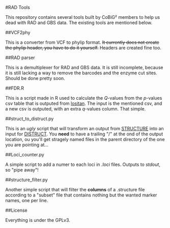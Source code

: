 #RAD Tools

This repository contains several tools built by CoBiG² members to help us dead with RAD and GBS data.
The existing tools are mentioned below.


##VCF2phy

This is a converter from VCF to phylip format. ~~It currently does not create the phylip header, you have to do it yourself.~~ Headers are created fine too.


##RAD parser

This is a demultiplexer for RAD and GBS data. It is still incomplete, because it is still lacking a way to remove the barcodes and the enzyme cut sites. Should be done pretty soon.


##FDR.R

This is a script made in R used to calculate the *Q*-values from the *p*-values csv table that is outputed from [lositan](http://popgen.net/soft/lositan/).
The input is the mentioned csv, and a new csv is outputed, with an extra *q*-values column. 
That simple.


##struct_to_distruct.py

This is an *ugly* script that will transform an output from [STRUCTURE](http://pritchardlab.stanford.edu/structure.html) into an input for [DISTRUCT](http://web.stanford.edu/group/rosenberglab/distruct.html).
You **need** to have a trailing "/" at the ond of the output location, ou you'll get stragely named files in the parent directory of the one you are pointing at...


##Loci_counter.py

A simple script to add a numer to each loci in *.loci* files. Outputs to *stdout*, so "pipe away"!


##structure_filter.py

Another simple script that will filter the **columns** of a .structure file according to a "subset" file that contains nothing but the wanted marker names, one per line.


##License

Everything is under the GPLv3.

